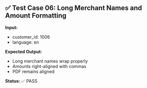 ## ✅ Test Case 06: Long Merchant Names and Amount Formatting

**Input:**
- customer_id: 1006
- language: en

**Expected Output:**
- Long merchant names wrap properly
- Amounts right-aligned with commas
- PDF remains aligned

**Status:** ✅ PASS
